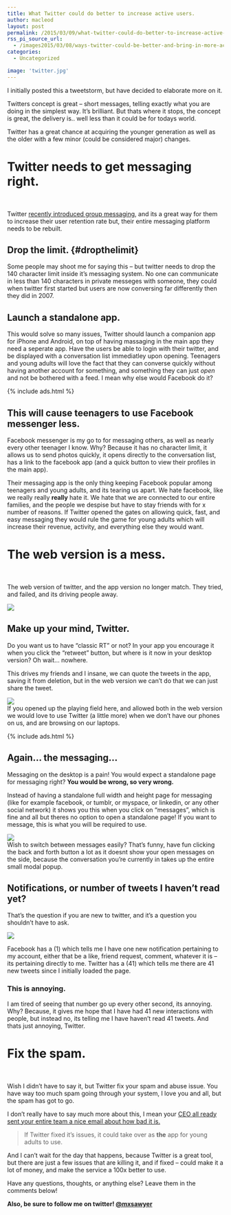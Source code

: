 ```yaml
---
title: What Twitter could do better to increase active users.
author: macleod
layout: post
permalink: /2015/03/09/what-twitter-could-do-better-to-increase-active-users/
rss_pi_source_url:
  - /images2015/03/08/ways-twitter-could-be-better-and-bring-in-more-active-users/
categories:
  - Uncategorized

image: 'twitter.jpg'
---
```

I initially posted this a tweetstorm, but have decided to elaborate more on it.

Twitters concept is great &#8211; short messages, telling exactly what you are doing in the simplest way. It&#8217;s brilliant. But thats where it stops, the concept is great, the delivery is.. well less than it could be for todays world.

Twitter has a great chance at acquiring the younger generation as well as the older with a few minor (could be considered major) changes.

# Twitter needs to get messaging right. 

&nbsp;

Twitter <a href="https://blog.twitter.com/2015/now-on-twitter-group-direct-messages-and-mobile-video-capture" target="_blank">recently introduced group messaging</a>, and its a great way for them to increase their user retention rate but, their entire messaging platform needs to be rebuilt.

## Drop the limit. {#dropthelimit}

Some people may shoot me for saying this &#8211; but twitter needs to drop the 140 character limit inside it&#8217;s messaging system. No one can communicate in less than 140 characters in private messeges with someone, they could when twitter first started but users are now conversing far differently then they did in 2007.

## Launch a standalone app. 

This would solve so many issues, Twitter should launch a companion app for iPhone and Android, on top of having massaging in the main app they need a seperate app. Have the users be able to login with their twitter, and be displayed with a conversation list immediatley upon opening. Teenagers and young adults will love the fact that they can converse quickly without having another account for something, and something they can just *open* and not be bothered with a feed. I mean why else would Facebook do it?

{% include ads.html %}

## This will cause teenagers to use Facebook messenger less. 

Facebook messenger is my go to for messaging others, as well as nearly every other teenager I know. Why? Because it has no character limit, it allows us to send photos quickly, it opens directly to the conversation list, has a link to the facebook app (and a quick button to view their profiles in the main app).

Their messaging app is the only thing keeping Facebook popular among teenagers and young adults, and its tearing us apart. We hate facebook, like we really really **really** hate it. We hate that we are connected to our entire families, and the people we despise but have to stay friends with for x number of reasons. If Twitter opened the gates on allowing quick, fast, and easy messaging they would rule the game for young adults which will increase their revenue, activity, and everything else they would want.

# The web version is a mess. 

&nbsp;

The web version of twitter, and the app version no longer match. They tried, and failed, and its driving people away.

![][1]

## Make up your mind, Twitter. 

Do you want us to have &#8220;classic RT&#8221; or not? In your app you encourage it when you click the &#8220;retweet&#8221; button, but where is it now in your desktop version? Oh wait&#8230; nowhere.

This drives my friends and I insane, we can quote the tweets in the app, saving it from deletion, but in the web version we can&#8217;t do that we can just share the tweet.

![][2]  
If you opened up the playing field here, and allowed both in the web version we would love to use Twitter (a little more) when we don&#8217;t have our phones on us, and are browsing on our laptops.

{% include ads.html %}

## Again&#8230; the messaging&#8230; 

Messaging on the desktop is a pain! You would expect a standalone page for messaging right? **You would be wrong, so very wrong.**

Instead of having a standalone full width and height page for messaging (like for example facebook, or tumblr, or myspace, or linkedin, or any other social network) it shows you this when you click on &#8220;messages&#8221;, which is fine and all but theres no option to open a standalone page! If you want to message, this is what you will be required to use.

![][3]  
Wish to switch between messages easily? That&#8217;s funny, have fun clicking the back and forth button a lot as it doesnt show your open messages on the side, because the conversation you&#8217;re currently in takes up the entire small modal popup.

## Notifications, or number of tweets I haven&#8217;t read yet? 

That&#8217;s the question if you are new to twitter, and it&#8217;s a question you shouldn&#8217;t have to ask.

![][4]

Facebook has a (1) which tells me I have one new notification pertaining to my account, either that be a like, friend request, comment, whatever it is &#8211; its pertaining directly to me. Twitter has a (41) which tells me there are 41 new tweets since I initially loaded the page.

### This is annoying. 

I am tired of seeing that number go up every other second, its annoying. Why? Because, it gives me hope that I have had 41 new interactions with people, but instead no, its telling me I have haven&#8217;t read 41 tweets. And thats just annoying, Twitter.

# Fix the spam. 

&nbsp;

Wish I didn&#8217;t have to say it, but Twitter fix your spam and abuse issue. You have way too much spam going through your system, I love you and all, but the spam has got to go.

I don&#8217;t really have to say much more about this, I mean your <a href="http://www.theverge.com/2015/2/4/7982099/twitter-ceo-sent-memo-taking-personal-responsibility-for-the" target="_blank">CEO all ready sent your entire team a nice email about how bad it is.</a>

> If Twitter fixed it&#8217;s issues, it could take over as **the** app for young adults to use.

And I can&#8217;t wait for the day that happens, because Twitter is a great tool, but there are just a few issues that are killing it, and if fixed &#8211; could make it a lot of money, and make the service a 100x better to use.

Have any questions, thoughts, or anything else? Leave them in the comments below!

**Also, be sure to follow me on twitter! <a href="https://twitter.com/mxsawyer" target="_blank">@mxsawyer</a>**

 [1]: /images/old/uploads/2015/03/2015-03-08_18-45-43-1.jpg
 [2]: /images/old/uploads/2015/03/2015-03-08_18-57-29.png
 [3]: /images/old/uploads/2015/03/2015-03-08_19-02-49.png
 [4]: /images/old/uploads/2015/03/2015-03-08_19-11-59.png